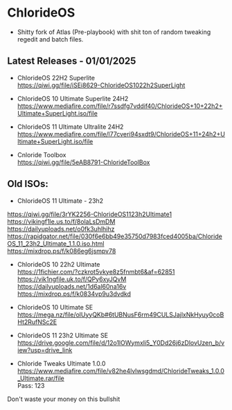 # ChlorideOS

- Shitty fork of Atlas (Pre-playbook) with shit ton of random tweaking regedit and batch files. <br>

## Latest Releases - 01/01/2025

- ChlorideOS 22H2 Superlite <br>
https://qiwi.gg/file/iSEi8629-ChlorideOS1022h2SuperLight <br>

- ChlorideOS 10 Ultimate Superlite 24H2 <br>
https://www.mediafire.com/file/r7ssdfg7vddif40/ChlorideOS+10+22h2+Ultimate+SuperLight.iso/file <br>

- ChlorideOS 11 Ultimate Ultralite 24H2 <br>
https://www.mediafire.com/file/l77cveri94sxdt9/ChlorideOS+11+24h2+Ultimate+SuperLight.iso/file <br>

- Cnloride Toolbox <br>
https://qiwi.gg/file/5eAB8791-ChlorideToolBox <br>

## Old ISOs:

- ChlorideOS 11 Ultimate - 23h2 <br>

https://qiwi.gg/file/3rYK2256-ChlorideOS1123h2Ultimate1 <br>
https://vikingf1le.us.to/f/8olaLsDmDM <br>
https://dailyuploads.net/o0fk3uhlhihz <br>
https://rapidgator.net/file/030f6e6bb49e35750d7983fced4005ba/ChlorideOS_11_23h2_Ultimate_1.1.0.iso.html <br>
https://mixdrop.ps/f/k086eg6jsmpv78 <br>

- ChlorideOS  10 22h2 Ultimate <br>
https://1fichier.com/?czkrot5vkye8z5fnmbt6&af=62851 <br> 
https://vik1ngfile.uk.to/f/QPy6xyJQvM <br>
https://dailyuploads.net/1d6al60na16v <br>
https://mixdrop.ps/f/k0834vp9u3dvdkd <br>

- ChlorideOS 10 Ultimate SE <br>
https://mega.nz/file/olUyyQKb#6tUBNusF6rm49CULSJajlxNkHyuy0coBHt2RufNSc2E <br>

- ChlorideOS  11 23h2 Ultimate SE <br>
https://drive.google.com/file/d/12o1lOWymxli5_Y0Dd26j6zDlovUzen_b/view?usp=drive_link <br>

- Chloride Tweaks Ultimate 1.0.0 <br>
https://www.mediafire.com/file/v82he4lvlwsgdmd/ChlorideTweaks_1.0.0_Ultimate.rar/file <br>
Pass: 123 <br>

Don't waste your money on this bullshit
